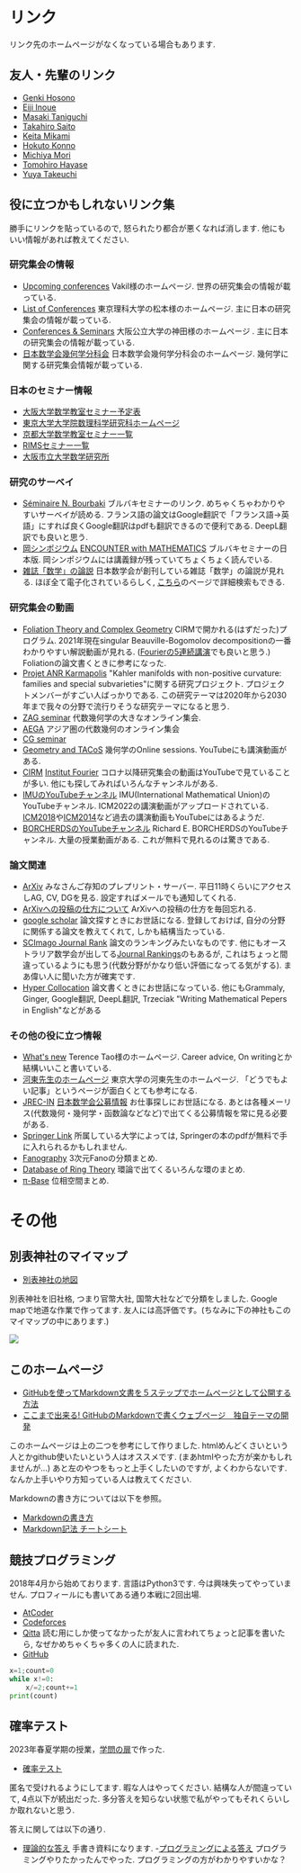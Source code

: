 # **リンク**
リンク先のホームページがなくなっている場合もあります. 
<!---
ホームページ作ったときに, 研究室317や318にいた人に「リンク貼っていいですか?」って言って許可をもらいました.
 自分の研究室は326だったが, 修士博士時代は大学に遊びに行っていたので, 遊び場の317や318の人と喋ることが多かった. 
 318は一時期トランプと飲み会しかやってなかった部屋である. 作用素環の荒野さんがさまざまな分野の人と仲が良く, その影響もあって318にはいろんな分野の人が遊びに来ていたのである.  今あのメンバーで荒野の会をやればかなり盛り上がる研究集会になると思う. そういえば真言宗大谷派の大谷裕さんが318にいたことに, 大谷さんが卒業してから気づいた. 318飲み会に大谷さんがいたことがあったし, お土産を勝手に食べたのも覚えてる. もうちょいお布施しておけばよかったかなあ...
 [ちょっとした余談] 318に入り浸っていた私だが, 荒野さんが研究・勉強しているところをあまり見たことがない. (常にゲームしてるか飲んでるかだった) 研究業績は凄まじい人なので, 荒野さんは"天才"なのであろう.(業績が多い人やアイデアがいっぱい出る人, 知識がいっぱいある人などはよく見るが, あのタイプの"天才"は荒野さん以外思いつかない.) 
 317はクレイジーな人が多かったので, なかなか楽しかった. 昔には無限ピザパーティーが行われていた部屋である. 部屋が全体的に汚なかった印象である. もう時効だと思うが谷口くんの机の上にあったカロリーメイトを勝手に食べたことがある. (本人は絶対気づいてないと思う, それくらい机の上には物が多かったのだ)
 しかし今思うと317, 318部屋はゲージ理論や作用素環の超一流の数学者が多い部屋だったように思う. 修士博士時代は遊んでてあまり気付かなかった, 二流数学者の私には先見の目がなかったということである. 
--->

## **友人・先輩のリンク**
- [Genki Hosono](https://genki-hosono.github.io/math/)
- [Eiji Inoue](http://ithems-members.riken.jp/eijinoe/home.html)
- [Masaki Taniguchi](https://sites.google.com/view/masaki-taniguchis-homepage)
- [Takahiro Saito](https://www.kurims.kyoto-u.ac.jp/~takahiro/)
- [Keita Mikami](http://ithems-members.riken.jp/mikami/)
- [Hokuto Konno](http://ithems-members.riken.jp/konno/eng_index.html)
- [Michiya Mori](https://www.ms.u-tokyo.ac.jp/~mmori/jindex.html)
- [Tomohiro Hayase](https://thayafluss.github.io)
- [Yuya Takeuchi](https://sites.google.com/view/yuya-takeuchi-japanese/)

## **役に立つかもしれないリンク集**
勝手にリンクを貼っているので, 怒られたり都合が悪くなれば消します. 
他にもいい情報があれば教えてください. 


### 研究集会の情報
- [Upcoming conferences](http://math.stanford.edu/~vakil/conferences.html)
Vakil様のホームページ. 世界の研究集会の情報が載っている.
- [List of Conferences](http://yuyamatsumoto.com/conf.html)
東京理科大学の松本様のホームページ. 主に日本の研究集会の情報が載っている.
- [Conferences & Seminars](https://ryokanda.net/conferences.html?lang=ja)
大阪公立大学の神田様のホームページ . 主に日本の研究集会の情報が載っている.
- [日本数学会幾何学分科会](http://geom.math.se.tmu.ac.jp/modules/piCal/)
日本数学会幾何学分科会のホームページ. 幾何学に関する研究集会情報が載っている.

### 日本のセミナー情報
- [大阪大学数学教室セミナー予定表](http://www4.math.sci.osaka-u.ac.jp/sembbs2/announce.cgi)
- [東京大学大学院数理科学研究科ホームページ](https://www.ms.u-tokyo.ac.jp/index-j.html)
- [京都大学数学教室セミナー一覧](https://www.math.kyoto-u.ac.jp/ja/event/seminar)
- [RIMSセミナー一覧](https://www.kurims.kyoto-u.ac.jp/ja/seminar-02.html)
- [大阪市立大学数学研究所](http://www.sci.osaka-cu.ac.jp/OCAMI/)


### 研究のサーベイ
- [Séminaire N. Bourbaki](https://www.bourbaki.fr)
ブルバキセミナーのリンク. めちゃくちゃわかりやすいサーベイが読める. フランス語の論文はGoogle翻訳で「フランス語→英語」にすれば良くGoogle翻訳はpdfも翻訳できるので便利である. DeepL翻訳でも良いと思う.
- [岡シンポジウム](http://www.nara-wu.ac.jp/omi/oka_symposium.html) [ENCOUNTER with MATHEMATICS](https://www.math.chuo-u.ac.jp/ENCwMATH/)
ブルバキセミナーの日本版. 岡シンポジウムには講義録が残っていてちょくちょく読んでいる.
- [雑誌「数学」の論説](https://mathsoc.jp/publication/dbase/sugaku/index.html)
日本数学会が創刊している雑誌「数学」の論説が見れる. ほぼ全て電子化されているらしく, [こちら](https://www.jstage.jst.go.jp/browse/sugaku/list/-char/ja)のページで詳細検索もできる. 

### 研究集会の動画
- [Foliation Theory and Complex Geometry](https://www.chairejeanmorlet.com/2020-1-pereira-rousseau.html)
CIRMで開かれる(はずだった)プログラム. 2021年現在singular Beauville-Bogomolov decompositionの一番わかりやすい解説動画が見れる. ([Fourierの5連続講演](https://www.youtube.com/playlist?list=PL0E0n75oNCDk5tuV-t2_K56sEfLd0Od8H)でも良いと思う.) Foliationの論文書くときに参考になった.
- [Projet ANR Karmapolis](https://karmapolis.pages.math.cnrs.fr/index.html) 
"Kahler manifolds with non-positive curvature: families and special subvarieties"に関する研究プロジェクト. プロジェクトメンバーがすごい人ばっかりである. この研究テーマは2020年から2030年まで我々の分野で流行りそうな研究テーマになると思う. 
- [ZAG seminar](https://www.maths.ed.ac.uk/cheltsov/zag/) 
代数幾何学の大きなオンライン集会. 
- [AEGA](https://sites.google.com/ncts.ntu.edu.tw/agea-seminar) 
アジア圏の代数幾何のオンライン集会
- [CG seminar](https://sites.google.com/view/cgseminar/homepage)
- [Geometry and TACoS](http://events.dimai.unifi.it/tacos/) 
幾何学のOnline sessions. YouTubeにも講演動画がある.
- [CIRM](https://www.youtube.com/channel/UCFqg88K7NWY2xjWB6CeRyAw) [Institut Fourier](https://www.youtube.com/channel/UCf75JOnCeY9uFajrDw1g4-w) 
コロナ以降研究集会の動画はYouTubeで見ていることが多い. 他にも探してみればいろんなチャンネルがある. 
- [IMUのYouTubeチャンネル](https://www.youtube.com/c/InternationalMathematicalUnion) 
IMU(International Mathematical Union)のYouTubeチャンネル. ICM2022の講演動画がアップロードされている. 
[ICM2018](https://www.youtube.com/c/RioICM2018/videos)や[ICM2014](https://www.youtube.com/user/ICM2014SEOUL/videos)など過去の講演動画もYouTubeにはあるようだ.
- [BORCHERDSのYouTubeチャンネル](https://www.youtube.com/channel/UCIyDqfi_cbkp-RU20aBF-MQ)
Richard E. BORCHERDSのYouTubeチャンネル. 大量の授業動画がある. これが無料で見れるのは驚きである.

### 論文関連
- [ArXiv](https://arxiv.org) 
みなさんご存知のプレプリント・サーバー. 平日11時くらいにアクセスしAG, CV, DGを見る. 設定すればメールでも通知してくれる.
- [ArXivへの投稿の仕方について](http://www.math.tsukuba.ac.jp/~tasaki/tool/arxiv.html)
ArXivへの投稿の仕方を毎回忘れる.
- [google scholar](https://scholar.google.co.jp)
論文探すときにお世話になる. 登録しておけば, 自分の分野に関係する論文を教えてくれて, しかも結構当たっている.
- [SCImago Journal Rank](https://www.scimagojr.com/journalrank.php?category=2601)
論文のランキングみたいなものです. 他にもオーストラリア数学会が出してる[Journal Rankings](https://www.austms.org.au/Rankings/AustMS_final_ranked.html)のもあるが, これはちょっと間違っているようにも思う(代数分野がかなり低い評価になってる気がする). まあ偉い人に聞いた方が確実です.
- [Hyper Collocation](https://hypcol.marutank.net/ja/)
論文書くときにお世話になっている. 他にもGrammaly, Ginger, Google翻訳, DeepL翻訳, Trzeciak "Writing Mathematical Pepers in English"などがある


### その他の役に立つ情報
- [What's new](https://terrytao.wordpress.com)
Terence Tao様のホームページ. Career advice, On writingとか結構いいこと書いている.
- [河東先生のホームページ](https://www.ms.u-tokyo.ac.jp/~yasuyuki/index.html)
東京大学の河東先生のホームページ. 「どうでもよい記事」というページが面白くとても参考になる.
- [JREC-IN](https://jrecin.jst.go.jp/seek/SeekTop) [日本数学会公募情報](https://www.mathsoc.jp/office/kobo/)
お仕事探しにお世話になる. あとは各種メーリス(代数幾何・幾何学・函数論などなど)で出てくる公募情報を常に見る必要がある. 
- [Springer Link](https://link.springer.com)
所属している大学によっては, Springerの本のpdfが無料で手に入れられるかもしれません. 
- [Fanography](https://www.fanography.info)
3次元Fanoの分類まとめ. 
- [Database of Ring Theory](https://ringtheory.herokuapp.com)
環論で出てくるいろんな環のまとめ.
- [π-Base](https://topology.jdabbs.com)
位相空間まとめ.


# **その他**
## **別表神社のマイマップ**
-  [別表神社の地図](https://drive.google.com/open?id=1JxWpfm2hv-z9RfYKFUQWAVUPeHI&usp=sharing)

別表神社を旧社格, つまり官幣大社, 国幣大社などで分類をしました. Google mapで地道な作業で作ってます. 友人には高評価です。(ちなみに下の神社もこのマイマップの中にあります.)

![](https://masataka123.github.io/blog3/picture/3.jpg )

## **このホームページ**
- [GitHubを使ってMarkdown文書を５ステップでホームページとして公開する方法](https://qiita.com/MahoTakara/items/3800e9dc83b530d0a050)
- [ここまで出来る! GitHubのMarkdownで書くウェブページ　独自テーマの開発](https://qiita.com/MahoTakara/items/e3d88a0d5d128bb07b27)

このホームページは上の二つを参考にして作りました. htmlめんどくさいという人とかgithub使いたいという人はオススメです. (まあhtmlやった方が楽かもしれませんが...)
あと左のやつをもっと上手くしたいのですが, よくわからないです. なんか上手いやり方知っている人は教えてください.

Markdownの書き方については以下を参照。
- [Markdownの書き方](https://help.docbase.io/posts/13697#image)
- [Markdown記法 チートシート](https://qiita.com/Qiita/items/c686397e4a0f4f11683d)


## **競技プログラミング**
2018年4月から始めております. 言語はPython3です. 今は興味失ってやっていません.
プロフィールにも書いてある通り本戦に2回出場.

- [AtCoder](https://atcoder.jp/users/okumura) 
- [Codeforces](https://codeforces.com/profile/okumura) 
- [Qitta](https://qiita.com/Kentaro_okumura) 
読む用にしか使ってなかったが友人に言われてちょっと記事を書いたら, なぜかめちゃくちゃ多くの人に読まれた.
- [GitHub](https://github.com/masataka123/competitive_algorithms) 

```python:what_is_count.py
x=1;count=0
while x!=0:
    x/=2;count+=1
print(count)
```

## **確率テスト**

2023年春夏学期の授業，[学問の扉](https://masataka123.github.io/2023_summer_game/)で作った.

- [確率テスト](https://forms.gle/DYzMmnWK7V2zsXPS7)

匿名で受けれるようにしてます. 暇な人はやってください.
結構な人が間違っていて, 4点以下が続出だった. 
多分答えを知らない状態で私がやってもそれくらいしか取れないと思う.

答えに関しては以下の通り.
-  [理論的な答え](https://github.com/masataka123/2023_summer_game/blob/master/material/11_確率テスト_公開用.pdf) 手書き資料になります.
-[プログラミングによる答え](https://github.com/masataka123/2023_summer_game/blob/master/material/11_確率テスト.ipynb) プログラミングやりたかったんでやった. プログラミングの方がわかりやすいかな？
 

